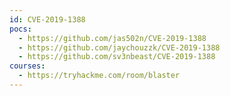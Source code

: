 ```yaml
---
id: CVE-2019-1388
pocs:
  - https://github.com/jas502n/CVE-2019-1388
  - https://github.com/jaychouzzk/CVE-2019-1388
  - https://github.com/sv3nbeast/CVE-2019-1388
courses:
  - https://tryhackme.com/room/blaster
---
```

